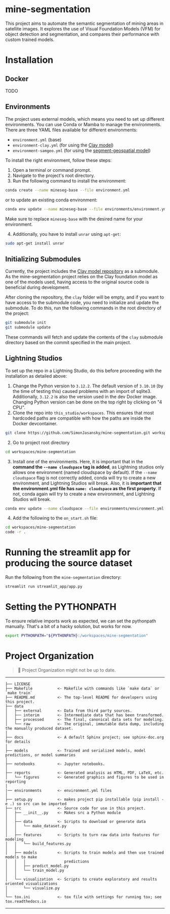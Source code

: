 mine-segmentation
==============================

This project aims to automate the semantic segmentation of mining areas in satellite images. It explores the use of Visual Foundation Models (VFM) for object detection and segmentation, and compares their performance with custom trained models.

# Installation

## Docker
TODO

## Environments
The project uses external models, which means you need to set up different environments. You can use Conda or Mamba to manage the environments. There are three YAML files available for different environments:
- ``environment.yml`` (base)
- ``environment-clay.yml`` (for using the [Clay model](https://github.com/Clay-foundation/model))
- ``environment-samgeo.yml`` (for using the [segment-geospatial model](https://github.com/opengeos/segment-geospatial))

 To install the right environment, follow these steps:

1. Open a terminal or command prompt.
2. Navigate to the project's root directory.
3. Run the following command to install the environment:
```bash
conda create --name mineseg-base --file environment.yml
```
or to update an existing conda environment: 

```bash
conda env update --name mineseg-base --file environments/environment.yml --prune
```
Make sure to replace `mineseg-base` with the desired name for your environment.

4. Additionally, you have to install `unrar` using `apt-get`: 
```bash
sudo apt-get install unrar
```

## Initializing Submodules
Currently, the project includes the [Clay model repository](https://github.com/Clay-foundation/model) as a submodule. As the mine-segmentation project relies on the Clay foundation model as one of the models used, having access to the original source code is beneficial during development.

After cloning the repository, the `clay` folder will be empty, and if you want to have access to the submodule code, you need to initialize and update the submodule. To do this, run the following commands in the root directory of the project:

```bash
git submodule init
git submodule update
```

These commands will fetch and update the contents of the `clay` submodule directory based on the commit specified in the main project.

## Lightning Studios

To set up the repo in a Lightning Studio, do this before proceeding with the installation as detailed above: 

1. Change the Python version to ``3.12.2``. The default version of ``3.10.10`` (by the time of testing this) caused problems with an import of sqlite3. Additionally, ``3.12.2`` is also the version used in the dev Docker image. Changing Python version can be done on the top right by clicking on "4 CPU". 
1. Clone the repo into `this_studio/workspaces`. This ensures that most hardcoded paths are compatible with how the paths are inside the Docker devcontainer. 
```bash
git clone https://github.com/SimonJasansky/mine-segmentation.git workspaces/mine-segmentation
```
2. Go to project root directory
```bash
cd workspaces/mine-segmentation
```
3. Install one of the environments. Here, it is important that in the **command the `--name cloudspace` tag is added**, as Lightning studios only allows one environment (named cloudspace by default). If the `--name cloudspace` flag is not correctly added, conda will try to create a new environment, and Lightning Studios will break. 
Also, it is **important that the environment.yml file has `name: cloudspace` as the first property**. If not, conda again will try to create a new environment, and Lightning Studios will break. 

```bash
conda env update --name cloudspace --file environments/environment.yml --prune
```
4. Add the following to the `on_start.sh` file:
```bash
cd workspaces/mine-segmentation
code -r .
```

# Running the streamlit app for producing the source dataset

Run the following from the `mine-segmentation` directory:
```bash
streamlit run streamlit_app/app.py
```

# Setting the PYTHONPATH
To ensure relative imports work as expected, we can set the pythonpath manually. That's a bit of a hacky solution, but works for now. 

```bash
export PYTHONPATH="${PYTHONPATH}:/workspaces/mine-segmentation"
```

# Project Organization
> 🚧 Project Organization might not be up to date.
------------

    ├── LICENSE
    ├── Makefile           <- Makefile with commands like `make data` or `make train`
    ├── README.md          <- The top-level README for developers using this project.
    ├── data
    │   ├── external       <- Data from third party sources.
    │   ├── interim        <- Intermediate data that has been transformed.
    │   ├── processed      <- The final, canonical data sets for modeling.
    │   └── raw            <- The original, immutable data dump, including the manually produced dataset.
    │
    ├── docs               <- A default Sphinx project; see sphinx-doc.org for details
    │
    ├── models             <- Trained and serialized models, model predictions, or model summaries
    │
    ├── notebooks          <- Jupyter notebooks.
    │
    ├── reports            <- Generated analysis as HTML, PDF, LaTeX, etc.
    │   └── figures        <- Generated graphics and figures to be used in reporting
    │
    |── environments       <- environment.yml files
    │
    ├── setup.py           <- makes project pip installable (pip install -e .) so src can be imported
    ├── src                <- Source code for use in this project.
    │   ├── __init__.py    <- Makes src a Python module
    │   │
    │   ├── data           <- Scripts to download or generate data
    │   │   └── make_dataset.py
    │   │
    │   ├── features       <- Scripts to turn raw data into features for modeling
    │   │   └── build_features.py
    │   │
    │   ├── models         <- Scripts to train models and then use trained models to make
    │   │   │                 predictions
    │   │   ├── predict_model.py
    │   │   └── train_model.py
    │   │
    │   └── visualization  <- Scripts to create exploratory and results oriented visualizations
    │       └── visualize.py
    │
    └── tox.ini            <- tox file with settings for running tox; see tox.readthedocs.io


--------
